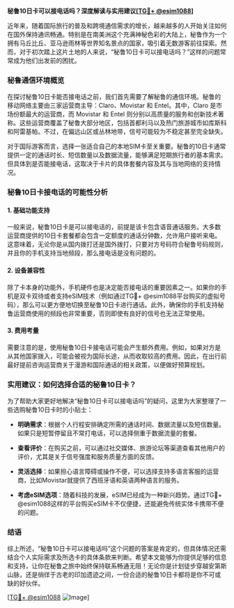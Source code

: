 **秘鲁10日卡可以接电话吗？深度解读与实用建议[[TG💪+ @esim1088](https://t.me/s/esim1088)]**

近年来，随着国际旅行的普及和跨境通信需求的增长，越来越多的人开始关注如何在国外保持通讯畅通。特别是在南美洲这个充满神秘色彩的大陆上，秘鲁作为一个拥有马丘比丘、亚马逊雨林等世界知名景点的国家，吸引着无数游客前往探索。然而，对于初次踏上这片土地的人来说，“秘鲁10日卡可以接电话吗？”这样的问题常常成为他们出发前的困扰。

### 秘鲁通信环境概览

在探讨秘鲁10日卡能否接电话之前，我们首先需要了解秘鲁的通信环境。秘鲁的移动网络主要由三家运营商主导：Claro、Movistar 和 Entel。其中，Claro 是市场份额最大的运营商，而 Movistar 和 Entel 则分别以高质量的服务和创新技术著称。这些运营商覆盖了秘鲁大部分地区，包括首都利马以及热门旅游城市如库斯科和阿雷基帕。不过，在偏远山区或丛林地带，信号可能较为不稳定甚至完全缺失。

对于国际游客而言，选择一张适合自己的本地SIM卡至关重要。秘鲁的10日卡通常提供一定的通话时长、短信数量以及数据流量，能够满足短期旅行者的基本需求。但具体到是否能接电话，这取决于卡片的具体套餐内容及其与当地网络的支持情况。

### 秘鲁10日卡接电话的可能性分析

#### 1. **基础功能支持**
一般来说，秘鲁10日卡是可以接电话的，前提是该卡包含语音通话服务。大多数运营商提供的10日卡套餐都会包含一定额度的通话分钟数，允许用户接听来电。这意味着，无论你是从国内拨打还是国外拨打，只要对方号码符合秘鲁号码规则，并且你的手机支持当地频段，那么接电话是没有问题的。

#### 2. **设备兼容性**
除了卡本身的功能外，手机硬件也是决定能否接电话的重要因素之一。如果你的手机是双卡双待或者支持eSIM技术（例如通过TG💪+ @esim1088平台购买的虚拟号码），那么可以更方便地切换至秘鲁10日卡进行通话。此外，确保你的手机支持秘鲁运营商使用的频段也非常重要，否则即使有良好的信号也无法正常使用。

#### 3. **费用考量**
需要注意的是，使用秘鲁10日卡接电话可能会产生额外费用。例如，如果对方是从其他国家拨入，可能会被视为国际长途，从而收取较高的费用。因此，在出行前最好提前咨询运营商关于漫游和国际通话的相关政策，以便做好预算规划。

### 实用建议：如何选择合适的秘鲁10日卡？

为了帮助大家更好地解决“秘鲁10日卡可以接电话吗”的疑问，这里为大家整理了一些选购秘鲁10日卡时的小贴士：

- **明确需求**：根据个人行程安排确定所需的通话时间、数据流量以及短信数量。如果只是短暂停留且不常打电话，可以选择侧重于数据流量的套餐。
  
- **查看评价**：在购买之前，可以通过社交媒体、旅游论坛等渠道查看其他用户的评价，尤其是关于信号强度和服务质量方面的反馈。
  
- **灵活选择**：如果担心语言障碍或操作不便，可以选择支持多语言客服的运营商，比如Movistar就提供了西班牙语和英语两种语言的服务。

- **考虑eSIM选项**：随着科技的发展，eSIM已经成为一种新兴趋势。通过TG💪+ @esim1088这样的平台购买eSIM卡不仅便捷，还能避免传统实体卡携带不便的问题。

### 结语

综上所述，“秘鲁10日卡可以接电话吗”这个问题的答案是肯定的，但具体情况还需结合个人实际需求及所选卡的具体条款来判断。希望本文能够为你提供足够的信息和支持，让你在秘鲁之旅中始终保持联系畅通无阻！无论你是计划徒步穿越安第斯山脉，还是徜徉于古老的印加遗迹之间，一份合适的秘鲁10日卡都将是你不可或缺的好伙伴。

[[TG💪+ @esim1088](https://t.me/s/esim1088) ![Image](https://i.postimg.cc/4NQfJmqS/Snipaste-2025-05-13-00-14-12.png)]